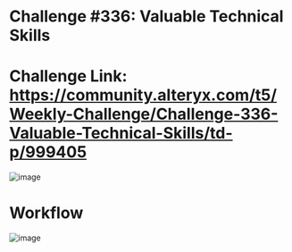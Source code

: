 #  Challenge #336: Valuable Technical Skills

# Challenge Link: https://community.alteryx.com/t5/Weekly-Challenge/Challenge-336-Valuable-Technical-Skills/td-p/999405
![image](https://user-images.githubusercontent.com/74512335/193631389-66b9735c-de48-4604-a1d4-ec6ba7961689.png)

# Workflow 
![image](https://user-images.githubusercontent.com/74512335/193635630-d2e6ad3d-0304-44bc-b224-66677c67b01b.png)

